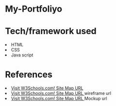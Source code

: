 # My-Portfoliyo
<h1> Tech/framework used </h1>
<ui>
   <li> HTML </li>
   <li> CSS </li>
   <li> Java script </li>
</ui>

<h1> References </h1>
<ui>
   <li><a href="https://www.w3schools.com/">Visit W3Schools.com! Site Map URL </a></li>
   <li><a href="https://www.w3schools.com/">Visit W3Schools.com! Site Map URL </a> wireframe url </li>
   <li><a href="https://www.w3schools.com/">Visit W3Schools.com! Site Map URL </a> Mockup url </li>
</ui>

